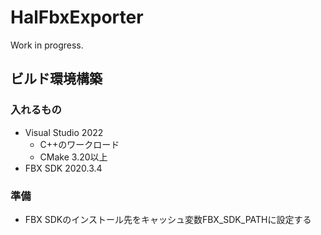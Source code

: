 # HalFbxExporter

Work in progress.

## ビルド環境構築

### 入れるもの

- Visual Studio 2022
  - C++のワークロード
  - CMake 3.20以上
- FBX SDK 2020.3.4

### 準備

- FBX SDKのインストール先をキャッシュ変数FBX_SDK_PATHに設定する
